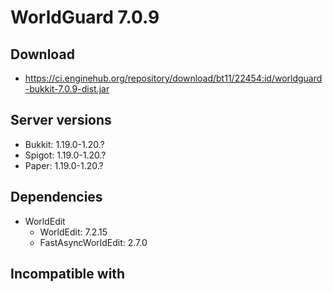 # WorldGuard 7.0.9

## Download
- https://ci.enginehub.org/repository/download/bt11/22454:id/worldguard-bukkit-7.0.9-dist.jar

## Server versions
- Bukkit: 1.19.0-1.20.?
- Spigot: 1.19.0-1.20.?
- Paper: 1.19.0-1.20.?

## Dependencies
- WorldEdit
  - WorldEdit: 7.2.15
  - FastAsyncWorldEdit: 2.7.0

## Incompatible with